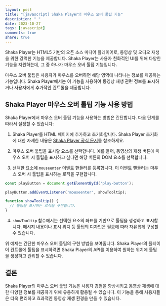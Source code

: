 ```yaml
---
layout: post
title: "[javascript] Shaka Player의 마우스 오버 툴팁 기능"
description: " "
date: 2023-10-27
tags: [javascript]
comments: true
share: true
---
```


Shaka Player는 HTML5 기반의 오픈 소스 미디어 플레이어로, 동영상 및 오디오 재생을 위한 강력한 기능을 제공합니다. Shaka Player는 사용자 친화적인 UI를 위해 다양한 기능을 지원하는데, 그 중 하나가 마우스 오버 툴팁 기능입니다.

마우스 오버 툴팁은 사용자가 마우스를 오버하면 해당 영역에 나타나는 정보를 제공하는 기능입니다. Shaka Player에서는 이 기능을 사용하여 동영상 재생 관련 정보를 표시하거나 사용자에게 추가적인 컨트롤을 제공합니다.

## Shaka Player 마우스 오버 툴팁 기능 사용 방법

Shaka Player에서 마우스 오버 툴팁 기능을 사용하는 방법은 간단합니다. 다음 단계를 따라서 설정할 수 있습니다:

1. Shaka Player를 HTML 페이지에 추가하고 초기화합니다. Shaka Player 초기화에 대한 자세한 내용은 [Shaka Player 공식 문서](https://github.com/google/shaka-player)를 참조하세요.

2. 마우스 오버 툴팁을 표시할 요소를 선택합니다. 예를 들어, 동영상의 재생 버튼에 마우스 오버 시 툴팁을 표시하고 싶다면 해당 버튼의 DOM 요소를 선택합니다.

3. 선택한 요소에 `mouseenter` 이벤트 핸들러를 등록합니다. 이 이벤트 핸들러는 마우스 오버 시 툴팁을 표시하는 로직을 구현합니다.

```javascript
const playButton = document.getElementById('play-button');

playButton.addEventListener('mouseenter', showTooltip);

function showTooltip() {
  // 툴팁을 표시하는 로직을 구현합니다.
}
```

4. `showTooltip` 함수에서는 선택한 요소의 좌표를 기반으로 툴팁을 생성하고 표시합니다. 메시지 내용이나 표시 위치 등 툴팁의 디자인은 필요에 따라 자유롭게 구성할 수 있습니다.

위 예제는 간단한 마우스 오버 툴팁의 구현 방법을 보여줍니다. Shaka Player의 플레이어 컨트롤에 툴팁을 표시하려면 Shaka Player의 API를 이용하여 원하는 위치에 툴팁을 생성하고 관리할 수 있습니다. 

## 결론

Shaka Player의 마우스 오버 툴팁 기능은 사용자 경험을 향상시키고 동영상 재생에 대한 다양한 정보를 제공하기 위해 유용하게 활용될 수 있습니다. 이 기능을 통해 사용자들은 더욱 편리하고 효과적인 동영상 재생 환경을 만들 수 있습니다.